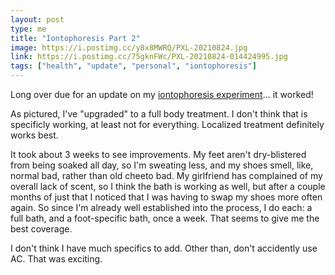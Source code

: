 ```yaml
---
layout: post
type: me
title: "Iontophoresis Part 2"
image: https://i.postimg.cc/y8x8MWRQ/PXL-20210824.jpg
link: https://i.postimg.cc/75gknFWc/PXL-20210824-014424995.jpg
tags: ["health", "update", "personal", "iontophoresis"]
---
```


Long over due for an update on my [iontophoresis experiment](https://saturdayxiii.github.io/2021/05/19/iontophoresis/)... it worked!

As pictured, I've "upgraded" to a full body treatment.  I don't think that is specificly working, at least not for everything.  Localized treatment definitely works best.

It took about 3 weeks to see improvements.  My feet aren't dry-blistered from being soaked all day, so I'm sweating less, and my shoes smell, like, normal bad, rather than old cheeto bad.  My girlfriend has complained of my overall lack of scent, so I think the bath is working as well, but after a couple months of just that I noticed that I was having to swap my shoes more often again.  So since I'm already well established into the process, I do each: a full bath, and a foot-specific bath, once a week.  That seems to give me the best coverage.

I don't think I have much specifics to add.  Other than, don't accidently use AC.  That was exciting.
